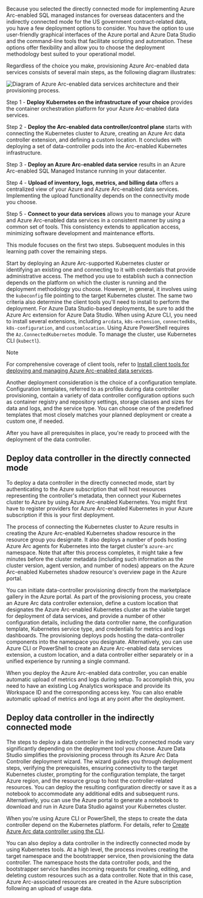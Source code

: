Because you selected the directly connected mode for implementing Azure Arc-enabled SQL managed instances for overseas datacenters and the indirectly connected mode for the US government contract-related data, you have a few deployment options to consider. You have the option to use user-friendly graphical interfaces of the Azure portal and Azure Data Studio and the command-line tools that facilitate scripting and automation. These options offer flexibility and allow you to choose the deployment methodology best suited to your operational model. 

Regardless of the choice you make, provisioning Azure Arc-enabled data services consists of several main steps, as the following diagram illustrates:

![Diagram of Azure Arc-enabled data services architecture and their provisioning process.](../media/arc-enabled-data-services-infrastructure-1.png)

Step 1 - **Deploy Kubernetes on the infrastructure of your choice** provides the container orchestration platform for your Azure Arc-enabled data services.

Step 2 - **Deploy the Arc-enabled data controller/control plane** starts with connecting the Kubernetes cluster to Azure, creating an Azure Arc data controller extension, and defining a custom location. It concludes with deploying a set of data-controller pods into the Arc-enabled Kubernetes infrastructure.

Step 3 - **Deploy an Azure Arc-enabled data service** results in an Azure Arc-enabled SQL Managed Instance running in your datacenter.

Step 4 - **Upload of inventory, logs, metrics, and billing data** offers a centralized view of your Azure and Azure Arc-enabled data services. Implementing the upload functionality depends on the connectivity mode you choose.

Step 5 - **Connect to your data services** allows you to manage your Azure and Azure Arc-enabled data services in a consistent manner by using a common set of tools. This consistency extends to application access, minimizing software development and maintenance efforts.

This module focuses on the first two steps. Subsequent modules in this learning path cover the remaining steps.

Start by deploying an Azure Arc-supported Kubernetes cluster or identifying an existing one and connecting to it with credentials that provide administrative access. The method you use to establish such a connection depends on the platform on which the cluster is running and the deployment methodology you choose. However, in general, it involves using the `kubeconfig` file pointing to the target Kubernetes cluster. The same two criteria also determine the client tools you'll need to install to perform the deployment. For Azure Data Studio-based deployments, be sure to add the Azure Arc extension for Azure Data Studio. When using Azure CLI, you need to install several extensions, including `arcdata`, `k8s-extension`, `connectedk8s`, `k8s-configuration`, and `customlocation`. Using Azure PowerShell requires the `Az.ConnectedKubernetes` module. To manage the cluster, use Kubernetes CLI (`kubectl`).

> [!NOTE]
> For comprehensive coverage of client tools, refer to [Install client tools for deploying and managing Azure Arc-enabled data services](/azure/azure-arc/data/install-client-tools).

Another deployment consideration is the choice of a configuration template. Configuration templates, referred to as profiles during data controller provisioning, contain a variety of data controller configuration options such as container registry and repository settings, storage classes and sizes for data and logs, and the service type. You can choose one of the predefined templates that most closely matches your planned deployment or create a custom one, if needed.

After you have all prerequisites in place, you're ready to proceed with the deployment of the data controller.

## Deploy data controller in the directly connected mode

To deploy a data controller in the directly connected mode, start by authenticating to the Azure subscription that will host resources representing the controller's metadata, then connect your Kubernetes cluster to Azure by using Azure Arc-enabled Kubernetes. You might first have to register providers for Azure Arc-enabled Kubernetes in your Azure subscription if this is your first deployment.

The process of connecting the Kubernetes cluster to Azure results in creating the Azure Arc-enabled Kubernetes shadow resource in the resource group you designate. It also deploys a number of pods hosting Azure Arc agents for Kubernetes into the target cluster's `azure-arc` namespace. Note that after this process completes, it might take a few minutes before the cluster metadata (including such information as the cluster version, agent version, and number of nodes) appears on the Azure Arc-enabled Kubernetes shadow resource's overview page in the Azure portal.

You can initiate data-controller provisioning directly from the marketplace gallery in the Azure portal. As part of the provisioning process, you create an Azure Arc data controller extension, define a custom location that designates the Azure Arc-enabled Kubernetes cluster as the viable target for deployment of data services, and provide a number of other configuration details, including the data controller name, the configuration template, Kubernetes service type, and credentials for metrics and logs dashboards. The provisioning deploys pods hosting the data-controller components into the namespace you designate. Alternatively, you can use Azure CLI or PowerShell to create an Azure Arc-enabled data services extension, a custom location, and a data controller either separately or in a unified experience by running a single command.

When you deploy the Azure Arc-enabled data controller, you can enable automatic upload of metrics and logs during setup. To accomplish this, you need to have an existing Log Analytics workspace and provide its Workspace ID and the corresponding access key. You can also enable automatic upload of metrics and logs at any point after the deployment.

## Deploy data controller in the indirectly connected mode

The steps to deploy a data controller in the indirectly connected mode vary significantly depending on the deployment tool you choose. Azure Data Studio simplifies the provisioning process through its Azure Arc Data Controller deployment wizard. The wizard guides you through deployment steps, verifying the prerequisites, ensuring connectivity to the target Kubernetes cluster, prompting for the configuration template, the target Azure region, and the resource group to host the controller-related resources. You can deploy the resulting configuration directly or save it as a notebook to accommodate any additional edits and subsequent runs. Alternatively, you can use the Azure portal to generate a notebook to download and run in Azure Data Studio against your Kubernetes cluster.

When you're using Azure CLI or PowerShell, the steps to create the data controller depend on the Kubernetes platform. For details, refer to [Create Azure Arc data controller using the CLI](/azure/azure-arc/data/create-data-controller-indirect-cli).

You can also deploy a data controller in the indirectly connected mode by using Kubernetes tools. At a high level, the process involves creating the target namespace and the bootstrapper service, then provisioning the data controller. The namespace hosts the data controller pods, and the bootstrapper service handles incoming requests for creating, editing, and deleting custom resources such as a data controller. Note that in this case, Azure Arc-associated resources are created in the Azure subscription following an upload of usage data.
